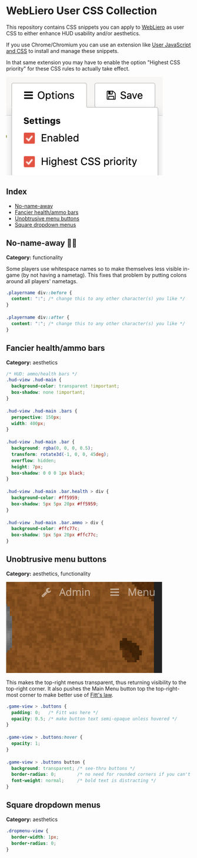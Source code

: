 # WebLiero User CSS Collection

This repository contains CSS snippets you can apply to [WebLiero](https://www.webliero.com) as user CSS to either enhance HUD usability and/or aesthetics.

If you use Chrome/Chromium you can use an extension like [User JavaScript and CSS](https://chrome.google.com/webstore/detail/user-javascript-and-css/nbhcbdghjpllgmfilhnhkllmkecfmpld) to install and manage these snippets.

In that same extension you may have to enable the option "Highest CSS priority" for these CSS rules to actually take effect.

![Highest CSS priority](screenshots/user-css-setup.png)

## Index

* [No-name-away](#no-name-away-poopno_entry_sign)
* [Fancier health/ammo bars](#fancier-healthammo-bars)
* [Unobtrusive menu buttons](#unobtrusive-menu-buttons)
* [Square dropdown menus](#square-dropdown-menus)

## No-name-away :poop::no_entry_sign:

**Category:** functionality

Some players use whitespace names so to make themselves less visible in-game (by not having a nametag). This fixes that problem by putting colons around all players' nametags.

```css
.playername div::before {
  content: ":"; /* change this to any other character(s) you like */
}

.playername div::after {
  content: ":"; /* change this to any other character(s) you like */
}
```

## Fancier health/ammo bars

**Category:** aesthetics

```css
/* HUD: ammo/health bars */
.hud-view .hud-main {
  background-color: transparent !important;
  box-shadow: none !important;
}

.hud-view .hud-main .bars {
  perspective: 150px;
  width: 400px;
}

.hud-view .hud-main .bar {
  background: rgba(0, 0, 0, 0.5);
  transform: rotate3d(-1, 0, 0, 45deg);
  overflow: hidden;
  height: 7px;
  box-shadow: 0 0 0 1px black;
}

.hud-view .hud-main .bar.health > div {
  background-color: #ff5959;
  box-shadow: 5px 5px 20px #ff5959;
}

.hud-view .hud-main .bar.ammo > div {
  background-color: #ffc77c;
  box-shadow: 5px 5px 20px #ffc77c;
}
```
## Unobtrusive menu buttons

**Category:** aesthetics, functionality

![Unobtrusive menu buttons](screenshots/unobstrusive-menu-buttons.png)

This makes the top-right menus transparent, thus returning visibility to the top-right corner. It also pushes the Main Menu button top the top-right-most corner to make better use of [Fitt's law](https://en.wikipedia.org/wiki/Fitts%27s_law).

```css
.game-view > .buttons {
  padding: 0;   /* Fitt was here */
  opacity: 0.5; /* make button text semi-opaque unless hovered */
}

.game-view > .buttons:hover {
  opacity: 1;
}

.game-view > .buttons button {
  background: transparent; /* see-thru buttons */
  border-radius: 0;        /* no need for rounded corners if you can't see them */
  font-weight: normal;     /* bold text is distracting */
}
```

## Square dropdown menus

**Category:** aesthetics

```css
.dropmenu-view {
  border-width: 1px;
  border-radius: 0;
}
```

<!-- vim: set nofoldenable: -->
